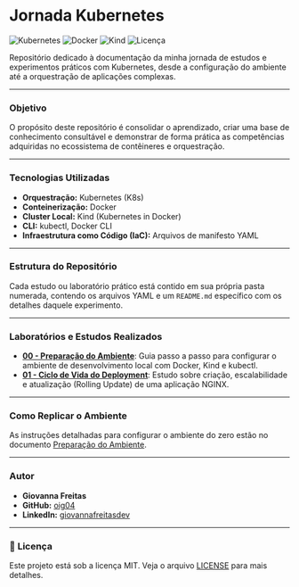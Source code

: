 # Jornada Kubernetes

![Kubernetes](https://img.shields.io/badge/Kubernetes-326CE5?style=for-the-badge&logo=kubernetes&logoColor=white)
![Docker](https://img.shields.io/badge/Docker-2496ED?style=for-the-badge&logo=docker&logoColor=white)
![Kind](https://img.shields.io/badge/Kind-326CE5?style=for-the-badge&logo=kubernetes&logoColor=white)
![Licença](https://img.shields.io/badge/licen%C3%A7a-MIT-blue.svg?style=for-the-badge)

Repositório dedicado à documentação da minha jornada de estudos e experimentos práticos com Kubernetes, desde a configuração do ambiente até a orquestração de aplicações complexas.

---

### **Objetivo**

O propósito deste repositório é consolidar o aprendizado, criar uma base de conhecimento consultável e demonstrar de forma prática as competências adquiridas no ecossistema de contêineres e orquestração.

---

### **Tecnologias Utilizadas**

* **Orquestração:** Kubernetes (K8s)
* **Conteinerização:** Docker
* **Cluster Local:** Kind (Kubernetes in Docker)
* **CLI:** kubectl, Docker CLI
* **Infraestrutura como Código (IaC):** Arquivos de manifesto YAML

---

### **Estrutura do Repositório**

Cada estudo ou laboratório prático está contido em sua própria pasta numerada, contendo os arquivos YAML e um `README.md` específico com os detalhes daquele experimento.

---

### **Laboratórios e Estudos Realizados**

* **[00 - Preparação do Ambiente](./00-preparacao-ambiente/README.md)**: Guia passo a passo para configurar o ambiente de desenvolvimento local com Docker, Kind e kubectl.
* **[01 - Ciclo de Vida do Deployment](./01-deployment-lifecycle/README.md)**: Estudo sobre criação, escalabilidade e atualização (Rolling Update) de uma aplicação NGINX.

---

### **Como Replicar o Ambiente**

As instruções detalhadas para configurar o ambiente do zero estão no documento [Preparação do Ambiente](./00-preparacao-ambiente/README.md).

---

### **Autor**

* **Giovanna Freitas**
* **GitHub:** [oig04](https://github.com/oig04)
* **LinkedIn:** [giovannafreitasdev](https://www.linkedin.com/in/giovannafreitasdev)

---

### 📄 **Licença**

Este projeto está sob a licença MIT. Veja o arquivo [LICENSE](LICENSE) para mais detalhes.